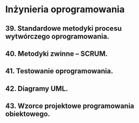 # Inżynieria oprogramowania

## 39. Standardowe metodyki procesu wytwórczego oprogramowania.
## 40. Metodyki zwinne – SCRUM.
## 41. Testowanie oprogramowania.
## 42. Diagramy UML.
## 43. Wzorce projektowe programowania obiektowego. 
